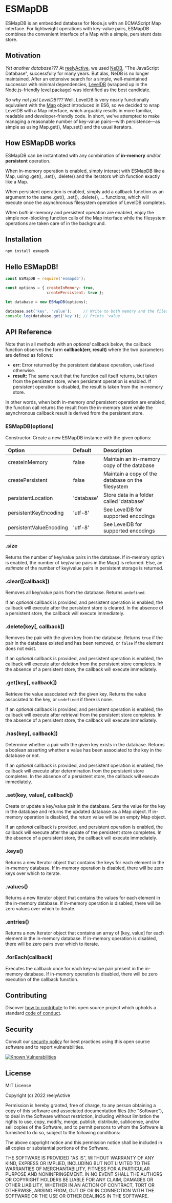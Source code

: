 ESMapDB
=======

ESMapDB is an embedded database for Node.js with an ECMAScript Map interface.  For lightweight operations with key-value pairs, ESMapDB combines the convenient interface of a Map with a simple, persistent data store.


Motivation
----------

_Yet another database???_  At [reelyActive](https://www.reelyactive.com), we used [NeDB](https://github.com/louischatriot/nedb), "The JavaScript Database", successfully for many years.  But alas, NeDB is no longer maintained.  After an extensive search for a simple, well-maintained successor with minimal dependencies, [LevelDB](https://github.com/google/leveldb) (wrapped up in the Node.js-friendly [level package](https://github.com/Level/level)) was identified as the best candidate.

_So why not just LevelDB???_  Well, LevelDB is very nearly functionally equivalent with the [Map](https://developer.mozilla.org/docs/Web/JavaScript/Reference/Global_Objects/Map) object introduced in ES6, so we decided to wrap LevelDB with a Map interface, which arguably results in more familiar, readable and developer-friendly code.  In short, we've attempted to make managing a reasonable number of key-value pairs—with persistence—as simple as using Map.get(), Map.set() and the usual iterators.


How ESMapDB works
-----------------

ESMapDB can be instantiated with any combination of __in-memory__ _and/or_ __persistent__ operation.

When in-memory operation is enabled, simply interact with ESMapDB like a Map, using .get(), .set(), .delete() and the iterators which function exactly like a Map.

When persistent operation is enabled, simply add a callback function as an argument to the same .get(), .set(), .delete(), ... functions, which will execute once the asynchronous filesystem operation of LevelDB completes.

When _both_ in-memory and persistent operation are enabled, enjoy the simple non-blocking function calls of the Map interface while the filesystem operations are taken care of in the background.


Installation
------------

    npm install esmapdb


Hello ESMapDB!
--------------

```javascript
const ESMapDB = require('esmapdb');

const options = { createInMemory: true,
                  createPersistent: true };

let database = new ESMapDB(options);

database.set('key', 'value');     // Write to both memory and the filesystem
console.log(database.get('key')); // Prints 'value'
```


API Reference
-------------

Note that in all methods with an _optional_ callback below, the callback function observes the form __callback(err, result)__ where the two parameters are defined as follows:
- __err:__ Error returned by the persistent database operation, `undefined` otherwise.
- __result:__ The same result that the function call itself returns, but taken from the persistent store, when persistent operation is enabled.  If persistent operation is disabled, the result is taken from the in-memory store.

In other words, when both in-memory _and_ persistent operation are enabled, the function call returns the result from the in-memory store while the asynchronous callback result is derived from the persistent store.

### ESMapDB(options)

Constructor.  Create a new ESMapDB instance with the given options:

| Option                  | Default    | Description                           |
|:------------------------|:-----------|:--------------------------------------|
| createInMemory          | false      | Maintain an in-memory copy of the database |
| createPersistent        | false      | Maintain a copy of the database on the filesystem |
| persistentLocation      | 'database' | Store data in a folder called 'database' |
| persistentKeyEncoding   | 'utf-8'    | See LevelDB for supported encodings   |
| persistentValueEncoding | 'utf-8'    | See LevelDB for supported encodings   |

### .size

Returns the number of key/value pairs in the database.  If in-memory option is enabled, the number of key/value pairs in the Map() is returned.  Else, an _estimate_ of the number of key/value pairs in persistent storage is returned.

### .clear([callback])

Removes all key/value pairs from the database.  Returns `undefined`.

If an _optional_ callback is provided, and persistent operation is enabled, the callback will execute after the persistent store is cleared.  In the absence of a persistent store, the callback will execute immediately.

### .delete(key[, callback])

Removes the pair with the given key from the database.  Returns `true` if the pair in the database existed and has been removed, or `false` if the element does not exist.

If an _optional_ callback is provided, and persistent operation is enabled, the callback will execute after deletion from the persistent store completes.  In the absence of a persistent store, the callback will execute immediately.

### .get(key[, callback])

Retrieve the value associated with the given key.  Returns the value associated to the key, or `undefined` if there is none.

If an _optional_ callback is provided, and persistent operation is enabled, the callback will execute after retrieval from the persistent store completes.  In the absence of a persistent store, the callback will execute immediately.

### .has(key[, callback])

Determine whether a pair with the given key exists in the database.  Returns a boolean asserting whether a value has been associated to the key in the database or not.

If an _optional_ callback is provided, and persistent operation is enabled, the callback will execute after determination from the persistent store completes.  In the absence of a persistent store, the callback will execute immediately.

### .set(key, value[, callback])

Create or update a key/value pair in the database.  Sets the value for the key in the database and returns the updated database as a Map object.  If in-memory operation is disabled, the return value will be an empty Map object.

If an _optional_ callback is provided, and persistent operation is enabled, the callback will execute after the update of the persistent store completes.  In the absence of a persistent store, the callback will execute immediately.

### .keys()

Returns a new Iterator object that contains the keys for each element in the in-memory database.  If in-memory operation is disabled, there will be zero keys over which to iterate.

### .values()

Returns a new Iterator object that contains the values for each element in the in-memory database.  If in-memory operation is disabled, there will be zero values over which to iterate.

### .entries()

Returns a new Iterator object that contains an array of [key, value] for each element in the in-memory database.  If in-memory operation is disabled, there will be zero pairs over which to iterate.

### .forEach(callback)

Executes the callback once for each key-value pair present in the in-memory database.  If in-memory operation is disabled, there will be zero execution of the callback function.


Contributing
------------

Discover [how to contribute](CONTRIBUTING.md) to this open source project which upholds a standard [code of conduct](CODE_OF_CONDUCT.md).


Security
--------

Consult our [security policy](SECURITY.md) for best practices using this open source software and to report vulnerabilities.

[![Known Vulnerabilities](https://snyk.io/test/github/reelyactive/esmapdb/badge.svg)](https://snyk.io/test/github/reelyactive/esmapdb)


License
-------

MIT License

Copyright (c) 2022 reelyActive

Permission is hereby granted, free of charge, to any person obtaining a copy of this software and associated documentation files (the "Software"), to deal in the Software without restriction, including without limitation the rights to use, copy, modify, merge, publish, distribute, sublicense, and/or sell copies of the Software, and to permit persons to whom the Software is furnished to do so, subject to the following conditions:

The above copyright notice and this permission notice shall be included in all copies or substantial portions of the Software.

THE SOFTWARE IS PROVIDED "AS IS", WITHOUT WARRANTY OF ANY KIND, EXPRESS OR 
IMPLIED, INCLUDING BUT NOT LIMITED TO THE WARRANTIES OF MERCHANTABILITY, 
FITNESS FOR A PARTICULAR PURPOSE AND NONINFRINGEMENT. IN NO EVENT SHALL THE 
AUTHORS OR COPYRIGHT HOLDERS BE LIABLE FOR ANY CLAIM, DAMAGES OR OTHER 
LIABILITY, WHETHER IN AN ACTION OF CONTRACT, TORT OR OTHERWISE, ARISING FROM, 
OUT OF OR IN CONNECTION WITH THE SOFTWARE OR THE USE OR OTHER DEALINGS IN 
THE SOFTWARE.